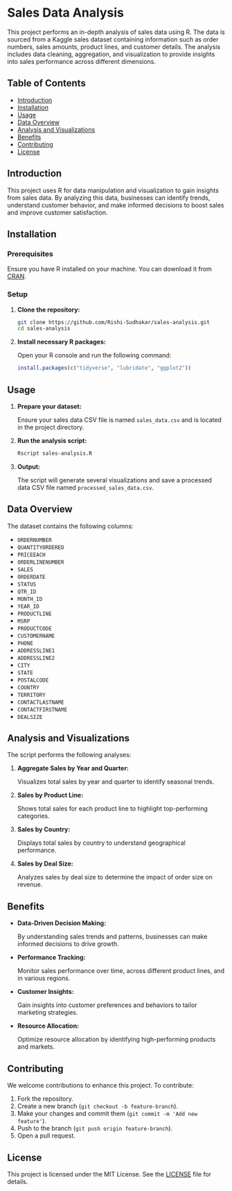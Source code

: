 # Sales Data Analysis

This project performs an in-depth analysis of sales data using R. The data is sourced from a Kaggle sales dataset containing information such as order numbers, sales amounts, product lines, and customer details. The analysis includes data cleaning, aggregation, and visualization to provide insights into sales performance across different dimensions.

## Table of Contents

- [Introduction](#introduction)
- [Installation](#installation)
- [Usage](#usage)
- [Data Overview](#data-overview)
- [Analysis and Visualizations](#analysis-and-visualizations)
- [Benefits](#benefits)
- [Contributing](#contributing)
- [License](#license)

## Introduction

This project uses R for data manipulation and visualization to gain insights from sales data. By analyzing this data, businesses can identify trends, understand customer behavior, and make informed decisions to boost sales and improve customer satisfaction.

## Installation

### Prerequisites

Ensure you have R installed on your machine. You can download it from [CRAN](https://cran.r-project.org/).

### Setup

1. **Clone the repository:**

   ```sh
   git clone https://github.com/Rishi-Sudhakar/sales-analysis.git
   cd sales-analysis
   ```

2. **Install necessary R packages:**

   Open your R console and run the following command:

   ```r
   install.packages(c("tidyverse", "lubridate", "ggplot2"))
   ```

## Usage

1. **Prepare your dataset:**

   Ensure your sales data CSV file is named `sales_data.csv` and is located in the project directory.

2. **Run the analysis script:**

   ```sh
   Rscript sales-analysis.R
   ```

3. **Output:**

   The script will generate several visualizations and save a processed data CSV file named `processed_sales_data.csv`.

## Data Overview

The dataset contains the following columns:

- `ORDERNUMBER`
- `QUANTITYORDERED`
- `PRICEEACH`
- `ORDERLINENUMBER`
- `SALES`
- `ORDERDATE`
- `STATUS`
- `QTR_ID`
- `MONTH_ID`
- `YEAR_ID`
- `PRODUCTLINE`
- `MSRP`
- `PRODUCTCODE`
- `CUSTOMERNAME`
- `PHONE`
- `ADDRESSLINE1`
- `ADDRESSLINE2`
- `CITY`
- `STATE`
- `POSTALCODE`
- `COUNTRY`
- `TERRITORY`
- `CONTACTLASTNAME`
- `CONTACTFIRSTNAME`
- `DEALSIZE`

## Analysis and Visualizations

The script performs the following analyses:

1. **Aggregate Sales by Year and Quarter:**

   Visualizes total sales by year and quarter to identify seasonal trends.

2. **Sales by Product Line:**

   Shows total sales for each product line to highlight top-performing categories.

3. **Sales by Country:**

   Displays total sales by country to understand geographical performance.

4. **Sales by Deal Size:**

   Analyzes sales by deal size to determine the impact of order size on revenue.

## Benefits

- **Data-Driven Decision Making:**

  By understanding sales trends and patterns, businesses can make informed decisions to drive growth.

- **Performance Tracking:**

  Monitor sales performance over time, across different product lines, and in various regions.

- **Customer Insights:**

  Gain insights into customer preferences and behaviors to tailor marketing strategies.

- **Resource Allocation:**

  Optimize resource allocation by identifying high-performing products and markets.

## Contributing

We welcome contributions to enhance this project. To contribute:

1. Fork the repository.
2. Create a new branch (`git checkout -b feature-branch`).
3. Make your changes and commit them (`git commit -m 'Add new feature'`).
4. Push to the branch (`git push origin feature-branch`).
5. Open a pull request.

## License

This project is licensed under the MIT License. See the [LICENSE](LICENSE) file for details.
